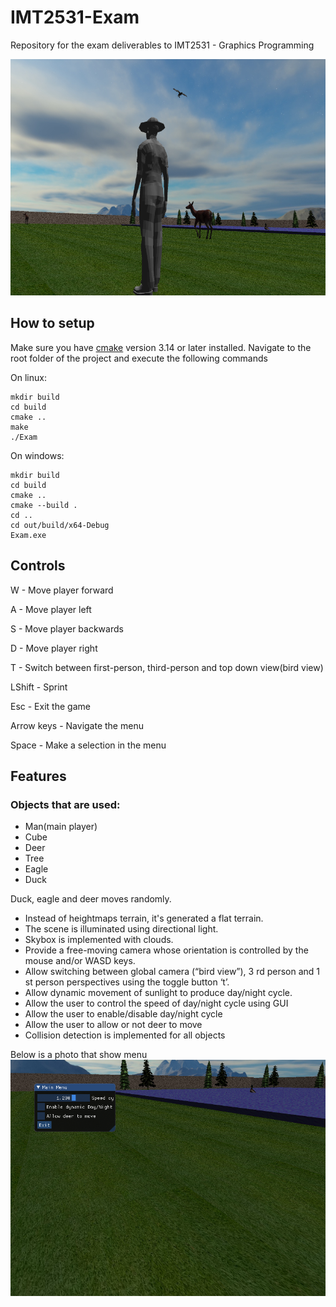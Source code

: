 # IMT2531-Exam
Repository for the exam deliverables to IMT2531 - Graphics Programming

![picture](resources/images/photo1.png)

## How to setup

Make sure you have [cmake](https://cmake.org/) version 3.14 or later installed.
Navigate to the root folder of the project and execute the following commands

On linux:
```
mkdir build
cd build
cmake ..
make
./Exam
```

On windows:
```
mkdir build
cd build
cmake ..
cmake --build .
cd ..
cd out/build/x64-Debug
Exam.exe
```

## Controls

W - Move player forward

A - Move player left

S - Move player backwards

D - Move player right

T - Switch between first-person, third-person and top down view(bird view)

LShift - Sprint

Esc - Exit the game

Arrow keys - Navigate the menu

Space - Make a selection in the menu

## Features

### Objects that are used:
 * Man(main player)
 * Cube
 * Deer
 * Tree
 * Eagle
 * Duck

 Duck, eagle and deer moves randomly.

 * Instead of heightmaps terrain, it's generated a flat terrain.
 * The scene is illuminated using directional light.
 * Skybox is implemented with clouds.
 * Provide a free-moving camera whose orientation is controlled by the mouse and/or WASD keys.
 * Allow switching between global camera (“bird view”), 3 rd person and 1 st person perspectives using the toggle button ‘t’.
 * Allow dynamic movement of sunlight to produce day/night cycle.
 * Allow the user to control the speed of day/night cycle using GUI
 * Allow the user to enable/disable day/night cycle
 * Allow the user to allow or not deer to move
 * Collision detection is implemented for all objects

 Below is a photo that show menu
![picture](resources/images/photo2.png)



